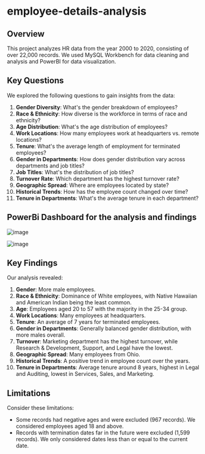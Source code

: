 # employee-details-analysis

## Overview
This project analyzes HR data from the year 2000 to 2020, consisting of over 22,000 records. We used MySQL Workbench for data cleaning and analysis and PowerBI for data visualization.




## Key Questions
We explored the following questions to gain insights from the data:

1. **Gender Diversity**: What's the gender breakdown of employees?
2. **Race & Ethnicity**: How diverse is the workforce in terms of race and ethnicity?
3. **Age Distribution**: What's the age distribution of employees?
4. **Work Locations**: How many employees work at headquarters vs. remote locations?
5. **Tenure**: What's the average length of employment for terminated employees?
6. **Gender in Departments**: How does gender distribution vary across departments and job titles?
7. **Job Titles**: What's the distribution of job titles?
8. **Turnover Rate**: Which department has the highest turnover rate?
9. **Geographic Spread**: Where are employees located by state?
10. **Historical Trends**: How has the employee count changed over time?
11. **Tenure in Departments**: What's the average tenure in each department?

## PowerBi Dashboard for the analysis and findings
![image](https://github.com/muskanbanii/employee-details-analysis/assets/98096217/3d7f1342-1234-42ba-84d2-96f25297fa1d)

![image](https://github.com/muskanbanii/employee-details-analysis/assets/98096217/3811683f-0e48-4836-994d-8442d5ac6194)

## Key Findings
Our analysis revealed:

1. **Gender**: More male employees.
2. **Race & Ethnicity**: Dominance of White employees, with Native Hawaiian and American Indian being the least common.
3. **Age**: Employees aged 20 to 57 with the majority in the 25-34 group.
4. **Work Locations**: Many employees at headquarters.
5. **Tenure**: An average of 7 years for terminated employees.
6. **Gender in Departments**: Generally balanced gender distribution, with more males overall.
7. **Turnover**: Marketing department has the highest turnover, while Research & Development, Support, and Legal have the lowest.
8. **Geographic Spread**: Many employees from Ohio.
9. **Historical Trends**: A positive trend in employee count over the years.
10. **Tenure in Departments**: Average tenure around 8 years, highest in Legal and Auditing, lowest in Services, Sales, and Marketing.

## Limitations
Consider these limitations:

- Some records had negative ages and were excluded (967 records). We considered employees aged 18 and above.
- Records with termination dates far in the future were excluded (1,599 records). We only considered dates less than or equal to the current date.


